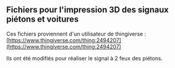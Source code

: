 ## Fichiers pour l'impression 3D des signaux piétons et voitures

Ces fichiers proviennent d'un utilisateur de thingiverse : [https://www.thingiverse.com/thing:2494207](https://www.thingiverse.com/thing:2494207)

Ils ont été modifiés pour réaliser le signal à 2 feux des piétons.
